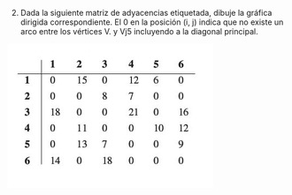 2.	Dada la siguiente matriz de adyacencias etiquetada, dibuje la gráfica dirigida correspondiente. El 0 en la posición (i, j) indica que no existe un arco entre los vértices V. y Vj5 incluyendo a la diagonal principal.

![2_1](img/2_1.png)
